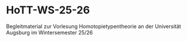 # HoTT-WS-25-26
Begleitmaterial zur Vorlesung Homotopietypentheorie an der Universität Augsburg im Wintersemester 25/26
